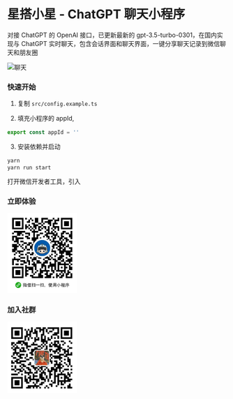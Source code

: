 # 星搭小星 - ChatGPT 聊天小程序

对接 ChatGPT 的 OpenAI 接口，已更新最新的 gpt-3.5-turbo-0301，在国内实现与 ChatGPT 实时聊天，包含会话界面和聊天界面，一键分享聊天记录到微信聊天和朋友圈

![聊天](./images/3.png)

### 快速开始

1. 复制 `src/config.example.ts`

2. 填充小程序的 appId, 
```ts
export const appId = ''
```

3. 安装依赖并启动
```shell
yarn
yarn run start
```

打开微信开发者工具，引入

### 立即体验

<img src="./images/qrcode_new.jpg" width="160px" />

### 加入社群

<img src="./images/ew-qrcode.jpg" width="160px" />